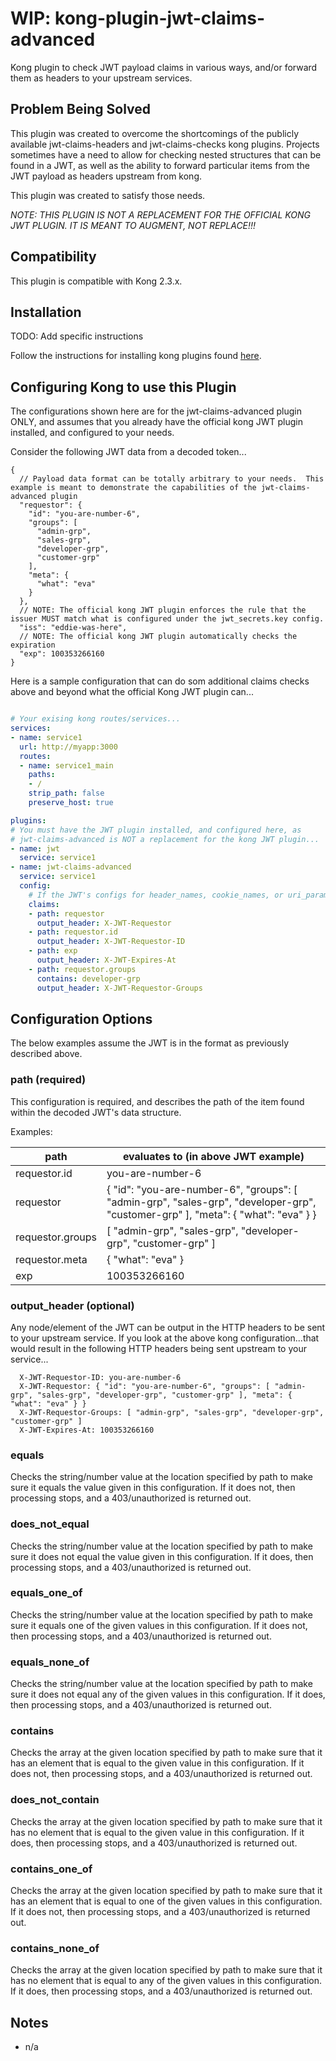 # WIP: kong-plugin-jwt-claims-advanced

Kong plugin to check JWT payload claims in various ways, and/or forward them as headers to your upstream services.

## Problem Being Solved

This plugin was created to overcome the shortcomings of the publicly available jwt-claims-headers and jwt-claims-checks kong plugins.  Projects sometimes have a need to allow for checking nested structures that can be found in a JWT, as well as the ability to forward particular items from the JWT payload as headers upstream from kong.

This plugin was created to satisfy those needs.

*NOTE: THIS PLUGIN IS NOT A REPLACEMENT FOR THE OFFICIAL KONG JWT PLUGIN.  IT IS MEANT TO AUGMENT, NOT REPLACE!!!*

## Compatibility

This plugin is compatible with Kong 2.3.x.

## Installation

TODO: Add specific instructions

Follow the instructions for installing kong plugins found [here](https://docs.konghq.com/2.3.x/plugin-development/distribution/).

## Configuring Kong to use this Plugin

The configurations shown here are for the jwt-claims-advanced plugin ONLY, and assumes that you already have the official kong JWT plugin installed, and configured to your needs.

Consider the following JWT data from a decoded token...

``` jsonc
{
  // Payload data format can be totally arbitrary to your needs.  This example is meant to demonstrate the capabilities of the jwt-claims-advanced plugin
  "requestor": {
    "id": "you-are-number-6",
    "groups": [
      "admin-grp",
      "sales-grp",
      "developer-grp",
      "customer-grp"
    ],
    "meta": {
      "what": "eva"
    }
  },
  // NOTE: The official kong JWT plugin enforces the rule that the issuer MUST match what is configured under the jwt_secrets.key config.
  "iss": "eddie-was-here",
  // NOTE: The official kong JWT plugin automatically checks the expiration
  "exp": 100353266160
}

```

Here is a sample configuration that can do som additional claims checks above and beyond what the official Kong JWT plugin can...

```yaml

# Your exising kong routes/services...
services:
- name: service1
  url: http://myapp:3000
  routes:
  - name: service1_main
    paths:
    - /
    strip_path: false
    preserve_host: true

plugins:
# You must have the JWT plugin installed, and configured here, as
# jwt-claims-advanced is NOT a replacement for the kong JWT plugin...
- name: jwt
  service: service1
- name: jwt-claims-advanced
  service: service1
  config:
    # If the JWT's configs for header_names, cookie_names, or uri_param_names are customized above, then this plugin needs to be configured to match, as it finds the JWT in the same way the official JWT plugin does, but cannot access those configs, so we need them duplicated here if customized.
    claims:
    - path: requestor
      output_header: X-JWT-Requestor
    - path: requestor.id
      output_header: X-JWT-Requestor-ID
    - path: exp
      output_header: X-JWT-Expires-At
    - path: requestor.groups
      contains: developer-grp
      output_header: X-JWT-Requestor-Groups

```

## Configuration Options

The below examples assume the JWT is in the format as previously described above.

### path (required)

This configuration is required, and describes the path of the item found within the decoded JWT's data structure.

Examples:

| path             | evaluates to (in above JWT example)  |
|------------------|--------------------------------------|
| requestor.id     | you-are-number-6                     |
| requestor        | { "id": "you-are-number-6", "groups": [ "admin-grp", "sales-grp", "developer-grp", "customer-grp" ], "meta": { "what": "eva" } } |
| requestor.groups | [ "admin-grp", "sales-grp", "developer-grp", "customer-grp" ] |
| requestor.meta   | { "what": "eva" } |
| exp              | 100353266160                         |

### output_header (optional)

Any node/element of the JWT can be output in the HTTP headers to be sent to your upstream service.  If you look at the above kong configuration...that would result in the following HTTP headers being sent upstream to your service...

```
  X-JWT-Requestor-ID: you-are-number-6
  X-JWT-Requestor: { "id": "you-are-number-6", "groups": [ "admin-grp", "sales-grp", "developer-grp", "customer-grp" ], "meta": { "what": "eva" } }
  X-JWT-Requestor-Groups: [ "admin-grp", "sales-grp", "developer-grp", "customer-grp" ]
  X-JWT-Expires-At: 100353266160

```

### equals

Checks the string/number value at the location specified by path to make sure it equals the value given in this configuration.  If it does not, then processing stops, and a 403/unauthorized is returned out.

### does_not_equal

Checks the string/number value at the location specified by path to make sure it does not equal the value given in this configuration.  If it does, then processing stops, and a 403/unauthorized is returned out.

### equals_one_of

Checks the string/number value at the location specified by path to make sure it equals one of the given values in this configuration.  If it does not, then processing stops, and a 403/unauthorized is returned out.

### equals_none_of

Checks the string/number value at the location specified by path to make sure it does not equal any of the given values in this configuration.  If it does, then processing stops, and a 403/unauthorized is returned out.

### contains

Checks the array at the given location specified by path to make sure that it has an element that is equal to the given value in this configuration.  If it does not, then processing stops, and a 403/unauthorized is returned out.

### does_not_contain

Checks the array at the given location specified by path to make sure that it has no element that is equal to the given value in this configuration.  If it does, then processing stops, and a 403/unauthorized is returned out.

### contains_one_of

Checks the array at the given location specified by path to make sure that it has an element that is equal to one of the given values in this configuration.  If it does not, then processing stops, and a 403/unauthorized is returned out.

### contains_none_of

Checks the array at the given location specified by path to make sure that it has no element that is equal to any of the given values in this configuration.  If it does, then processing stops, and a 403/unauthorized is returned out.

## Notes

- n/a


